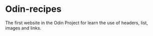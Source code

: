 # Odin-recipes

The first website in the Odin Project for learn the use of headers, list, images and links.